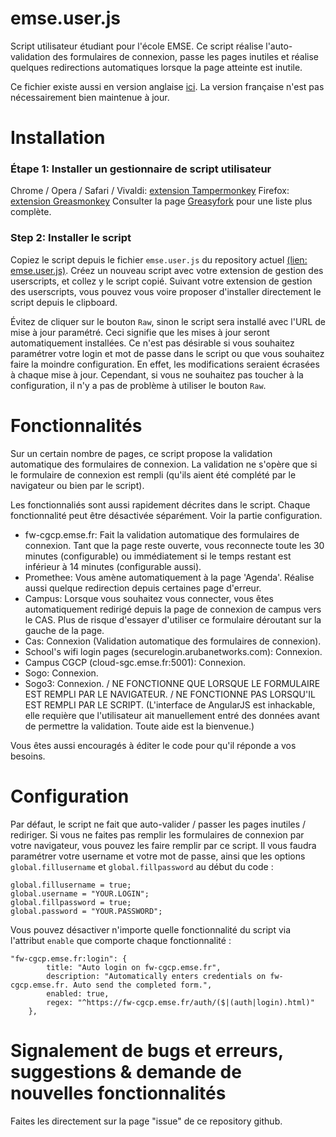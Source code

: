 # emse.user.js
Script utilisateur étudiant pour l'école EMSE.
Ce script réalise l'auto-validation des formulaires de connexion, passe les pages inutiles et réalise quelques redirections automatiques lorsque la page atteinte est inutile.

Ce fichier existe aussi en version anglaise [ici](https://github.com/mathieucaroff/emse.user.js/blob/master/README.md).
La version française n'est pas nécessairement bien maintenue à jour.

# Installation
### Étape 1: Installer un gestionnaire de script utilisateur
Chrome / Opera / Safari / Vivaldi: [extension Tampermonkey](https://chrome.google.com/webstore/detail/tampermonkey/dhdgffkkebhmkfjojejmpbldmpobfkfo)
Firefox: [extension Greasmonkey](https://addons.mozilla.org/firefox/addon/greasemonkey/)
Consulter la page [Greasyfork](https://greasyfork.org/fr) pour une liste plus complète.

### Step 2: Installer le script
Copiez le script depuis le fichier `emse.user.js` du repository actuel [(lien: emse.user.js)](https://github.com/mathieucaroff/emse.user.js/blob/master/emse.user.js). Créez un nouveau script avec votre extension de gestion des userscripts, et collez y le script copié. Suivant votre extension de gestion des userscripts, vous pouvez vous voire proposer d'installer directement le script depuis le clipboard.

Évitez de cliquer sur le bouton `Raw`, sinon le script sera installé avec l'URL de mise à jour paramétré. Ceci signifie que les mises à jour seront automatiquement installées. Ce n'est pas désirable si vous souhaitez paramétrer votre login et mot de passe dans le script ou que vous souhaitez faire la moindre configuration. En effet, les modifications seraient écrasées à chaque mise à jour. Cependant, si vous ne souhaitez pas toucher à la configuration, il n'y a pas de problème à utiliser le bouton `Raw`.

# Fonctionnalités
Sur un certain nombre de pages, ce script propose la validation automatique des formulaires de connexion. La validation ne s'opère que si le formulaire de connexion est rempli (qu'ils aient été complété par le navigateur ou bien par le script).

Les fonctionnaliés sont aussi rapidement décrites dans le script. Chaque fonctionnalité peut être désactivée séparément. Voir la partie configuration.
 * fw-cgcp.emse.fr: Fait la validation automatique des formulaires de connexion. Tant que la page reste ouverte, vous reconnecte toute les 30 minutes (configurable) ou immédiatement si le temps restant est inférieur à 14 minutes (configurable aussi).
 * Promethee: Vous amène automatiquement à la page 'Agenda'. Réalise aussi quelque redirection depuis certaines page d'erreur.
 * Campus: Lorsque vous souhaitez vous connecter, vous êtes automatiquement redirigé depuis la page de connexion de campus vers le CAS. Plus de risque d'essayer d'utiliser ce formulaire déroutant sur la gauche de la page.
 * Cas: Connexion (Validation automatique des formulaires de connexion).
 * School's wifi login pages (securelogin.arubanetworks.com): Connexion.
 * Campus CGCP (cloud-sgc.emse.fr:5001): Connexion.
 * Sogo: Connexion.
 * Sogo3: Connexion. / NE FONCTIONNE QUE LORSQUE LE FORMULAIRE EST REMPLI PAR LE NAVIGATEUR. / NE FONCTIONNE PAS LORSQU'IL EST REMPLI PAR LE SCRIPT. (L'interface de AngularJS est inhackable, elle requière que l'utilisateur ait manuellement entré des données avant de permettre la validation. Toute aide est la bienvenue.)

Vous êtes aussi encouragés à éditer le code pour qu'il réponde a vos besoins.

# Configuration
Par défaut, le script ne fait que auto-valider / passer les pages inutiles / rediriger. Si vous ne faites pas remplir les formulaires de connexion par votre navigateur, vous pouvez les faire remplir par ce script. Il vous faudra paramétrer votre username et votre mot de passe, ainsi que les options `global.fillusername` et `global.fillpassword` au début du code :

    global.fillusername = true;
    global.username = "YOUR.LOGIN";
    global.fillpassword = true;
    global.password = "YOUR.PASSWORD";
    
Vous pouvez désactiver n'importe quelle fonctionnalité du script via l'attribut `enable` que comporte chaque fonctionnalité :

    "fw-cgcp.emse.fr:login": {
    		title: "Auto login on fw-cgcp.emse.fr",
    		description: "Automatically enters credentials on fw-cgcp.emse.fr. Auto send the completed form.",
    		enabled: true,
    		regex: "^https://fw-cgcp.emse.fr/auth/($|(auth|login).html)"
	    },

# Signalement de bugs et erreurs, suggestions & demande de nouvelles fonctionnalités
Faites les directement sur la page "issue" de ce repository github.


